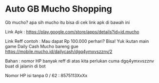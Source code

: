 # Auto GB Mucho Shopping

Gb mucho? apa sih mucho itu bisa di cek link apk di bawah ini

Link Apk : https://play.google.com/store/apps/details?id=id.mucho

Link Reff contoh : Mau dapat Rp 100.000 perhari? Bisa! Yuk ikutan main game Daily Cash Mucho bareng gue https://mobile.mucho.id/dailycash/dgq4ymxvszznv/2

Bahan : nomor HP banyak reff di atas kita perlukan cuma dgq4ymxvszznv buat di jalanin di bot

Nomor HP isi tanpa 0 / 62 : 8575113XxXx
